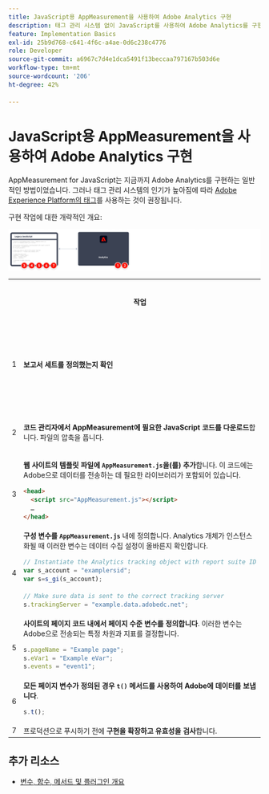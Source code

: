 ```yaml
---
title: JavaScript용 AppMeasurement을 사용하여 Adobe Analytics 구현
description: 태그 관리 시스템 없이 JavaScript를 사용하여 Adobe Analytics를 구현하는 방법을 알아봅니다.
feature: Implementation Basics
exl-id: 25b9d768-c641-4f6c-a4ae-0d6c238c4776
role: Developer
source-git-commit: a6967c7d4e1dca5491f13beccaa797167b503d6e
workflow-type: tm+mt
source-wordcount: '206'
ht-degree: 42%

---
```


# JavaScript용 AppMeasurement을 사용하여 Adobe Analytics 구현

AppMeasurement for JavaScript는 지금까지 Adobe Analytics를 구현하는 일반적인 방법이었습니다. 그러나 태그 관리 시스템의 인기가 높아짐에 따라 [Adobe Experience Platform의 태그](../launch/overview.md)를 사용하는 것이 권장됩니다.

구현 작업에 대한 개략적인 개요:

![이 섹션에 설명된 대로 Javascript용 AppMeasurement을 사용하여 Adobe Analytics를 구현하는 방법입니다.](../assets/appmeasurement-annotated.png)

<table>

<tr>
<th style="width:5%"></th><th style="width:75%"><b>작업</b></th><th style="width:20%"><b>추가 정보</b></th>
</tr>

<tr>
<td>1</td><td><b>보고서 세트를 정의했는지 확인</b></td><td><a href="../../admin/tools/manage-rs/report-suites-admin.md">보고서 세트 관리자</a></td>
</tr>

<tr>
<td>2</td><td><b>코드 관리자에서 AppMeasurement에 필요한 JavaScript 코드를 다운로드</b>합니다. 파일의 압축을 풉니다.</td><td><a href="../../admin/tools/code-manager-admin.md">코드 관리자</a></td>
</tr>

<tr>
<td>3</td><td><b>웹 사이트의 템플릿 파일에 <code>AppMeasurement.js</code>을(를) 추가</b>합니다. 이 코드에는 Adobe으로 데이터를 전송하는 데 필요한 라이브러리가 포함되어 있습니다.

```html
<head>
  <script src="AppMeasurement.js"></script>
  …
</head>
```

</td><td></td>
</tr>

<tr>
<td>4</td><td><b>구성 변수를 <code>AppMeasurement.js</code></b> 내에 정의합니다. Analytics 개체가 인스턴스화될 때 이러한 변수는 데이터 수집 설정이 올바른지 확인합니다.

```JavaScript
// Instantiate the Analytics tracking object with report suite ID
var s_account = "examplersid";
var s=s_gi(s_account);
 
// Make sure data is sent to the correct tracking server
s.trackingServer = "example.data.adobedc.net";
```

</td><td><a href="../vars/config-vars/configuration-variables.md">구성 변수</a></td>
</tr>

<tr>
<td>5</td><td><b>사이트의 페이지 코드 내에서 페이지 수준 변수를 정의합니다</b>. 이러한 변수는 Adobe으로 전송되는 특정 차원과 지표를 결정합니다.

```js
s.pageName = "Example page";
s.eVar1 = "Example eVar";
s.events = "event1";
```

</td><td><a href="../vars/page-vars/page-variables.md">페이지 변수</a></td>
</tr>

<tr>
<td>6</td><td><b>모든 페이지 변수가 정의된 경우 <code>t()</code> 메서드를 사용하여 Adobe에 데이터를 보냅니다</b>.

```js
s.t();
```

</td><td><a href="../vars/functions/t-method.md">t() 메서드</a></td>
</tr>

<tr>
<td>7</td><td>프로덕션으로 푸시하기 전에 <b>구현을 확장하고 유효성을 검사</b>합니다.</b></td><td></td>
</tr>

</table>

## 추가 리소스

- [변수, 함수, 메서드 및 플러그인 개요](../vars/overview.md)
